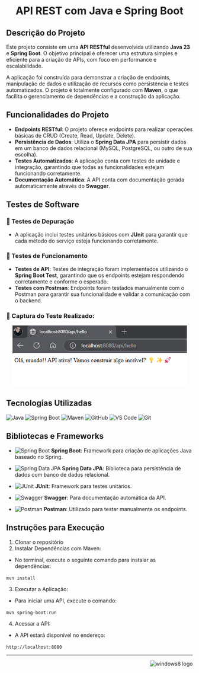 <h1 align="center"> API REST com Java e Spring Boot </h1>


## Descrição do Projeto

Este projeto consiste em uma **API RESTful** desenvolvida utilizando **Java 23** e **Spring Boot**. O objetivo principal é oferecer uma estrutura simples e eficiente para a criação de APIs, com foco em performance e escalabilidade.

A aplicação foi construída para demonstrar a criação de endpoints, manipulação de dados e utilização de recursos como persistência e testes automatizados. O projeto é totalmente configurado com **Maven**, o que facilita o gerenciamento de dependências e a construção da aplicação.


## Funcionalidades do Projeto

- **Endpoints RESTful**: O projeto oferece endpoints para realizar operações básicas de CRUD (Create, Read, Update, Delete).
- **Persistência de Dados**: Utiliza o **Spring Data JPA** para persistir dados em um banco de dados relacional (MySQL, PostgreSQL, ou outro de sua escolha).
- **Testes Automatizados**: A aplicação conta com testes de unidade e integração, garantindo que todas as funcionalidades estejam funcionando corretamente.
- **Documentação Automática**: A API conta com documentação gerada automaticamente através do **Swagger**.
 

## Testes de Software

### 📌 Testes de Depuração
- A aplicação inclui testes unitários básicos com **JUnit** para garantir que cada método do serviço esteja funcionando corretamente.

### 📌 Testes de Funcionamento
- **Testes de API**: Testes de integração foram implementados utilizando o **Spring Boot Test**, garantindo que os endpoints estejam respondendo corretamente e conforme o esperado.
- **Testes com Postman**: Endpoints foram testados manualmente com o Postman para garantir sua funcionalidade e validar a comunicação com o backend.

### 📌 Captura do Teste Realizado:

<div align="center">
  <img src="https://github.com/AraujoTech1/API.for.JAVA/blob/master/img/Captura%20de%20tela%202025-03-11%20145528.png" alt="Imagem teste" style="max-width: 500px;"/>
</div>


## Tecnologias Utilizadas

![Java](https://img.shields.io/badge/Java-23-orange?logoWidth=40)
![Spring Boot](https://img.shields.io/badge/Spring%20Boot-v2.5-blue?logoWidth=40)
![Maven](https://img.shields.io/badge/Maven-3.8.1-green?logoWidth=40)
![GitHub](https://img.shields.io/badge/GitHub-API--for--JAVA-purple?logoWidth=40)
![VS Code](https://img.shields.io/badge/VS%20Code-1.79-blue?logo=visualstudiocode&logoWidth=40)
![Git](https://img.shields.io/badge/Git-2.39.1-orange?logo=git&logoWidth=40)


## Bibliotecas e Frameworks

- ![Spring Boot](https://img.shields.io/badge/Spring%20Boot-v2.5-blue)
  **Spring Boot**: Framework para criação de aplicações Java baseado no Spring.

- ![Spring Data JPA](https://img.shields.io/badge/Spring%20Data%20JPA-2.5-blue)
  **Spring Data JPA**: Biblioteca para persistência de dados com banco de dados relacional.

- ![JUnit](https://img.shields.io/badge/JUnit-5.7.1-green)
  **JUnit**: Framework para testes unitários.

- ![Swagger](https://img.shields.io/badge/Swagger-UI-yellow)
  **Swagger**: Para documentação automática da API.

- ![Postman](https://img.shields.io/badge/Postman-7.36-blue)
  **Postman**: Utilizado para testar manualmente os endpoints.

  

## Instruções para Execução

1. Clonar o repositório
2. Instalar Dependências com Maven:

- No terminal, execute o seguinte comando para instalar as dependências:

 ```mvn install```

3. Executar a Aplicação:

- Para iniciar uma API, execute o comando:

```mvn spring-boot:run```

4. Acessar a API:

- A API estará disponível no endereço:

```http://localhost:8080``` 


---
<p align="right">
  <img width="12" />
  <img src="https://cdn.jsdelivr.net/gh/devicons/devicon/icons/windows8/windows8-original.svg" height="30" alt="windows8 logo" />
</p>


